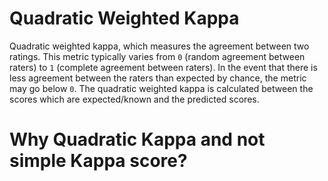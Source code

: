 # Quadratic Weighted Kappa 

Quadratic weighted kappa, which measures the agreement between two ratings. This metric typically varies from `0` (random agreement between raters) to `1` (complete agreement between raters). In the event that there is less agreement between the raters than expected by chance, the metric may go below `0`. The quadratic weighted kappa is calculated between the scores which are expected/known and the predicted scores.

# Why Quadratic Kappa and not simple Kappa score?
